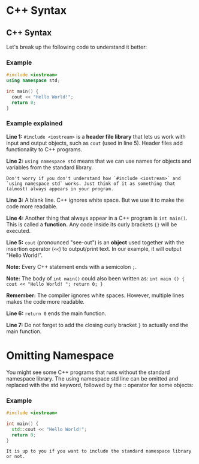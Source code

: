 # C++ Syntax
## C++ Syntax
Let's break up the following code to understand it better:

### Example
```c++
#include <iostream>
using namespace std;

int main() {
  cout << "Hello World!";
  return 0;
}
```

### Example explained
**Line 1:** `#include <iostream>` is a **header file library** that lets us work with input and output objects, such as `cout` (used in line 5). Header files add functionality to C++ programs.

**Line 2:** `using namespace std` means that we can use names for objects and variables from the standard library.


```
Don't worry if you don't understand how `#include <iostream>` and `using namespace std` works. Just think of it as something that (almost) always appears in your program.

```


**Line 3:** A blank line. C++ ignores white space. But we use it to make the code more readable.

**Line 4:** Another thing that always appear in a C++ program is `int main()`. This is called a **function.** Any code inside its curly brackets `{}` will be executed.

**Line 5:** `cout` (pronounced "see-out") is an **object** used together with the insertion operator (`<<`) to output/print text. In our example, it will output "Hello World!".

**Note:** Every C++ statement ends with a semicolon `;`.

**Note:** The body of `int main()` could also been written as:
`int main () { cout << "Hello World! "; return 0; }`

**Remember:** The compiler ignores white spaces. However, multiple lines makes the code more readable.

**Line 6:** `return 0` ends the main function.

**Line 7:** Do not forget to add the closing curly bracket `}` to actually end the main function.


# Omitting Namespace
You might see some C++ programs that runs without the standard namespace library. The using namespace std line can be omitted and replaced with the std keyword, followed by the :: operator for some objects:

### Example
```c++
#include <iostream>

int main() {
  std::cout << "Hello World!";
  return 0;
}
```


```
It is up to you if you want to include the standard namespace library or not.
```




